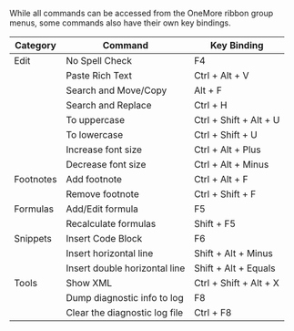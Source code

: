 While all commands can be accessed from the OneMore ribbon group menus, some
commands also have their own key bindings.

| Category    | Command                       | Key Binding |
| ----------- | ----------------------------- | ----------- |
| Edit        | No Spell Check                | F4
|             | Paste Rich Text               | Ctrl + Alt + V
|             | Search and Move/Copy          | Alt + F
|             | Search and Replace            | Ctrl + H
|             | To uppercase                  | Ctrl + Shift + Alt + U
|             | To lowercase                  | Ctrl + Shift + U
|             | Increase font size            | Ctrl + Alt + Plus
|             | Decrease font size            | Ctrl + Alt + Minus
| Footnotes   | Add footnote                  | Ctrl + Alt + F
|             | Remove footnote               | Ctrl + Shift + F
| Formulas    | Add/Edit formula              | F5
|             | Recalculate formulas          | Shift + F5
| Snippets    | Insert Code Block             | F6
|             | Insert horizontal line        | Shift + Alt + Minus
|             | Insert double horizontal line | Shift + Alt + Equals
| Tools       | Show XML                      | Ctrl + Shift + Alt + X
|             | Dump diagnostic info to log   | F8
|             | Clear the diagnostic log file | Ctrl + F8